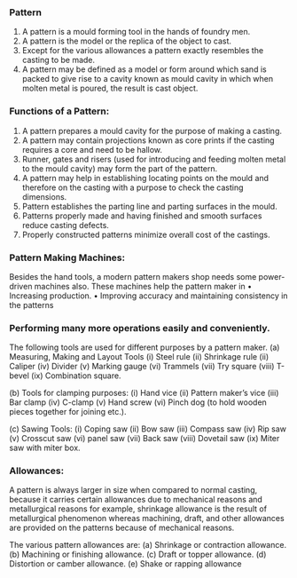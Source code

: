 ### Pattern
1.	A pattern is a mould forming tool in the hands of foundry men. 
2.	 A pattern is the model or the replica of the object to cast. 
3.	 Except for the various allowances a pattern exactly resembles the casting to be made. 
4.	 A pattern may be defined as a model or form around which sand is packed to give rise to a cavity known as mould cavity in which when molten metal is poured, the result is cast object.
### Functions of a Pattern: 
1.	A pattern prepares a mould cavity for the purpose of making a casting.
2.	 A pattern may contain projections known as core prints if the casting requires a core and need to be hallow.
3.	 Runner, gates and risers (used for introducing and feeding molten metal to the mould cavity) may form the part of the pattern. 
4.	 A pattern may help in establishing locating points on the mould and therefore on the casting with a purpose to check the casting dimensions. 
5.	Pattern establishes the parting line and parting surfaces in the mould. 
6.	 Patterns properly made and having finished and smooth surfaces reduce casting defects.  
7.	Properly constructed patterns minimize overall cost of the castings.

### Pattern Making Machines: 
Besides the hand tools, a modern pattern makers shop needs some power-driven machines also. These machines help the pattern maker in 
• Increasing production. 
• Improving accuracy and maintaining consistency in the patterns

### Performing many more operations easily and conveniently.
The following tools are used for different purposes by a pattern maker.
(a) Measuring, Making and Layout Tools
(i) Steel rule 			(ii) Shrinkage rule
(ii) Caliper 			(iv) Divider
(v) Marking gauge 		(vi) Trammels
(vii) Try square 		(viii) T-bevel
(ix) Combination square.

(b) Tools for clamping purposes:
(i) Hand vice (ii) Pattern maker’s vice
(iii) Bar clamp (iv) C-clamp
(v) Hand screw
(vi) Pinch dog (to hold wooden pieces together for joining etc.).

(c) Sawing Tools:
(i) Coping saw (ii) Bow saw
(iii) Compass saw (iv) Rip saw
(v) Crosscut saw (vi) panel saw
(vii) Back saw (viii) Dovetail saw
(ix) Miter saw with miter box.

### Allowances:
A pattern is always larger in size when compared to normal casting, because it carries 
certain allowances due to mechanical reasons and metallurgical reasons for example, 
shrinkage allowance is the result of metallurgical phenomenon whereas machining, 
draft, and other allowances are provided on the patterns because of mechanical 
reasons.

The various pattern allowances are:
(a) Shrinkage or contraction allowance.
(b) Machining or finishing allowance.
(c) Draft or topper allowance.
(d) Distortion or camber allowance.
(e) Shake or rapping allowance
